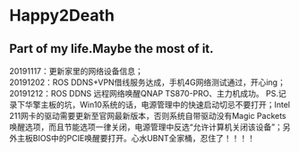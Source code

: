 # Happy2Death
Part of my life.Maybe the most of it.  
--------------------------------------------------------------------
20191117：更新家里的网络设备信息；  
20191202：ROS DDNS+VPN借线服务达成，手机4G网络测试通过，开心ing；
20191212：ROS DDNS 远程网络唤醒QNAP TS870-PRO、主力机成功。
PS.记录下华擎主板的坑，Win10系统的话，电源管理中的快速启动切忌不要打开；Intel 211网卡的驱动需要更新至官网最新版本，否则系统自带驱动没有Magic Packets唤醒选项，而且节能选项一律关闭，电源管理中反选“允许计算机关闭该设备”；另外主板BIOS中的PCIE唤醒要打开。心水UBNT全家桶，忍住了！！！！
